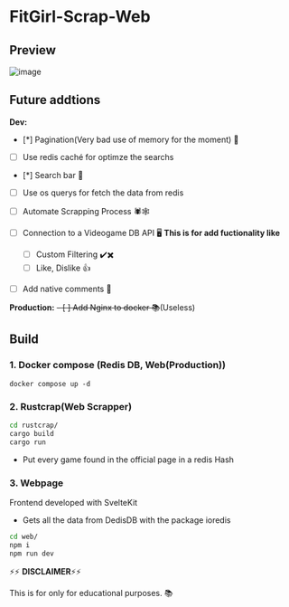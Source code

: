 # FitGirl-Scrap-Web



## Preview
![image](https://github.com/BarbarianTarkus/FitGirl-Scrap-Web/assets/44118965/c71d0317-5836-41d9-813c-994eff9db9ad)


## Future addtions
**Dev:**
- [*] Pagination(Very bad use of memory for the moment) 📖
 - [ ] Use redis caché for optimze the searchs
- [*] Search bar 🔎
 - [ ] Use os querys for fetch the data from redis
- [ ] Automate Scrapping Process 🕷️🕸️
- [ ] Connection to a Videogame DB API 🖥️
  **This is for add fuctionality like** 
  - [ ] Custom Filtering ✔️✖️
  - [ ] Like, Dislike 👍
- [ ] Add native comments 💭


**Production:**
~~- [ ] Add Nginx to docker 📚~~(Useless)




## Build

### 1. Docker compose (Redis DB, Web(Production))
```
docker compose up -d
```


### 2. Rustcrap(Web Scrapper)

```bash
cd rustcrap/
cargo build
cargo run
```
* Put every game found in the official page in a redis Hash

### 3. Webpage

Frontend developed with SvelteKit
* Gets all the data from DedisDB with the package ioredis


```bash
cd web/
npm i
npm run dev
```




⚡⚡ **DISCLAIMER**⚡⚡

This is for only for educational purposes. :books:
